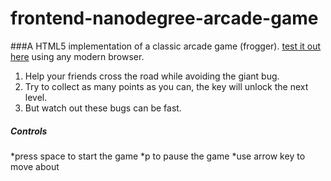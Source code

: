 frontend-nanodegree-arcade-game
===============================

###A HTML5 implementation of a classic arcade game (frogger).
[test it out here](yohanneshl.github.io/frontend-nanodegree-arcade-game/) using any modern browser.

1. Help your friends cross the road while avoiding the giant bug.
1. Try to collect as many points as you can, the key will unlock the next level.
1. But watch out these bugs can be fast.

##### Controls
*press space to start the game
*p to pause the game
*use arrow key to move about

